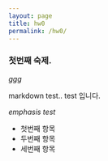 ```yaml
---
layout: page
title: hw0
permalink: /hw0/
---
```


### 첫번째 숙제.
_ggg_

markdown test..
test 입니다.

*emphasis test*

- 첫번째 항목
- 두번째 항목
- 세번째 항목
